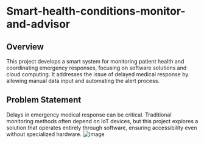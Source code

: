 # Smart-health-conditions-monitor-and-advisor

## Overview
This project develops a smart system for monitoring patient health and coordinating emergency responses, focusing on software solutions and cloud computing. It addresses the issue of delayed medical response by allowing manual data input and automating the alert process. 

## Problem Statement 

Delays in emergency medical response can be critical. Traditional monitoring methods often depend on IoT devices, but this project explores a solution that operates entirely through software, ensuring accessibility even without specialized hardware.
![image](https://github.com/user-attachments/assets/5adf79c4-d334-42df-96b2-1108aefdd3b7)
